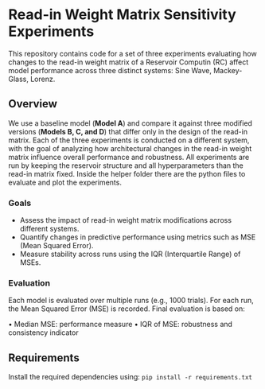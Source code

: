 # Read-in Weight Matrix Sensitivity Experiments

This repository contains code for a set of three experiments evaluating how changes to the read-in weight matrix of a Reservoir Computin (RC) affect model performance across three distinct systems: Sine Wave, Mackey-Glass, Lorenz.

## Overview

We use a baseline model (**Model A**) and compare it against three modified versions (**Models B, C, and D**) that differ only in the design of the read-in matrix. Each of the three experiments is conducted on a different system, with the goal of analyzing how architectural changes in the read-in weight matrix influence overall performance and robustness. All experiments are run by keeping the reservoir structure and all hyperparameters than the read-in matrix fixed. Inside the helper folder there are the python files to evaluate and plot the experiments.

### Goals

- Assess the impact of read-in weight matrix modifications across different systems.
- Quantify changes in predictive performance using metrics such as MSE (Mean Squared Error).
- Measure stability across runs using the IQR (Interquartile Range) of MSEs.

### Evaluation

Each model is evaluated over multiple runs (e.g., 1000 trials). For each run, the Mean Squared Error (MSE) is recorded. Final evaluation is based on:

•	Median MSE: performance measure
•	IQR of MSE: robustness and consistency indicator

## Requirements

Install the required dependencies using:
`pip install -r requirements.txt`
